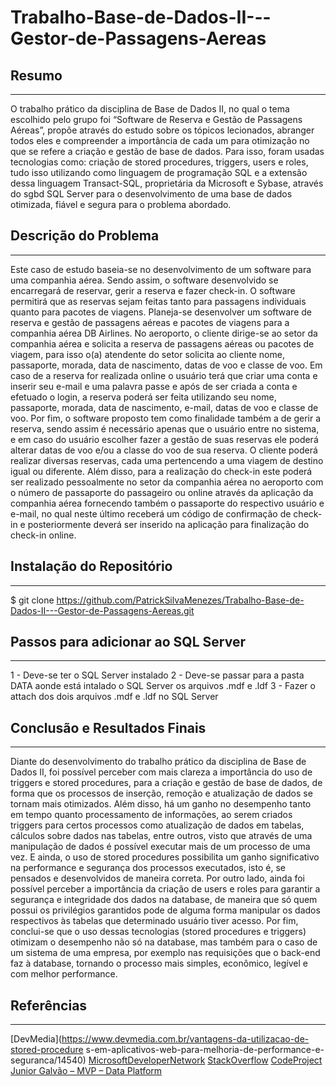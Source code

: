 # Trabalho-Base-de-Dados-II---Gestor-de-Passagens-Aereas

## Resumo
---
O trabalho prático da disciplina de Base de Dados II, no qual o tema escolhido
pelo grupo foi “Software de Reserva e Gestão de Passagens Aéreas”, propõe através
do estudo sobre os tópicos lecionados, abranger todos eles e compreender a
importância de cada um para otimização no que se refere a criação e gestão de base
de dados. Para isso, foram usadas tecnologias como: criação de stored procedures,
triggers, users e roles, tudo isso utilizando como linguagem de programação SQL e a
extensão dessa linguagem Transact-SQL, proprietária da Microsoft e Sybase, através
do sgbd SQL Server para o desenvolvimento de uma base de dados otimizada, fiável
e segura para o problema abordado.

 ## Descrição do Problema
---
Este caso de estudo baseia-se no desenvolvimento de um software para uma
companhia aérea. Sendo assim, o software desenvolvido se encarregará de reservar,
gerir a reserva e fazer check-in. O software permitirá que as reservas sejam feitas
tanto para passagens individuais quanto para pacotes de viagens.
Planeja-se desenvolver um software de reserva e gestão de passagens aéreas
e pacotes de viagens para a companhia aérea DB Airlines. No aeroporto, o cliente
dirige-se ao setor da companhia aérea e solicita a reserva de passagens aéreas ou
pacotes de viagem, para isso o(a) atendente do setor solicita ao cliente nome,
passaporte, morada, data de nascimento, datas de voo e classe de voo. Em caso de
a reserva for realizada online o usuário terá que criar uma conta e inserir seu e-mail e
uma palavra passe e após de ser criada a conta e efetuado o login, a reserva poderá
ser feita utilizando seu nome, passaporte, morada, data de nascimento, e-mail, datas
de voo e classe de voo. Por fim, o software proposto tem como finalidade também a
de gerir a reserva, sendo assim é necessário apenas que o usuário entre no sistema,
e em caso do usuário escolher fazer a gestão de suas reservas ele poderá alterar
datas de voo e/ou a classe do voo de sua reserva.
O cliente poderá realizar diversas reservas, cada uma pertencendo a uma
viagem de destino igual ou diferente. Além disso, para a realização do check-in este
poderá ser realizado pessoalmente no setor da companhia aérea no aeroporto com o
número de passaporte do passageiro ou online através da aplicação da companhia
aérea fornecendo também o passaporte do respectivo usuário e e-mail, no qual neste
último receberá um código de confirmação de check-in e posteriormente deverá ser
inserido na aplicação para finalização do check-in online.
## Instalação do Repositório 
---
$ git clone https://github.com/PatrickSilvaMenezes/Trabalho-Base-de-Dados-II---Gestor-de-Passagens-Aereas.git

## Passos para adicionar ao SQL Server  
---
1 - Deve-se ter o SQL Server instalado
2 - Deve-se passar para a pasta DATA aonde está intalado o SQL Server os arquivos .mdf e .ldf
3 - Fazer o attach dos dois arquivos .mdf e .ldf no SQL Server

## Conclusão e Resultados Finais
---
Diante do desenvolvimento do trabalho prático da disciplina de Base de Dados
II, foi possível perceber com mais clareza a importância do uso de triggers e stored
procedures, para a criação e gestão de base de dados, de forma que os processos de
inserção, remoção e atualização de dados se tornam mais otimizados. Além disso, há
um ganho no desempenho tanto em tempo quanto processamento de informações,
ao serem criados triggers para certos processos como atualização de dados em
tabelas, cálculos sobre dados nas tabelas, entre outros, visto que através de uma
manipulação de dados é possível executar mais de um processo de uma vez. E
ainda, o uso de stored procedures possibilita um ganho significativo na performance e
segurança dos processos executados, isto é, se pensados e desenvolvidos de
maneira correta. Por outro lado, ainda foi possível perceber a importância da criação
de users e roles para garantir a segurança e integridade dos dados na database, de
maneira que só quem possui os privilégios garantidos pode de alguma forma
manipular os dados respectivos às tabelas que determinado usuário tiver acesso. Por
fim, conclui-se que o uso dessas tecnologias (stored procedures e triggers) otimizam
o desempenho não só na database, mas também para o caso de um sistema de uma
empresa, por exemplo nas requisições que o back-end faz à database, tornando o
processo mais simples, econômico, legível e com melhor performance.

## Referências
---
[DevMedia](https://www.devmedia.com.br/vantagens-da-utilizacao-de-stored-procedure
s-em-aplicativos-web-para-melhoria-de-performance-e-seguranca/14540)
[MicrosoftDeveloperNetwork](https://social.msdn.microsoft.com/Forums/pt-BR/551a44c7-c763-44dd-8cc9-b4c1bcc48faf/dvidas-sobre-triggers-e-desempenho?forum=520)
[StackOverflow](https://stackoverflow.com/)
[CodeProject](https://www.codeproject.com/)
[Junior Galvão – MVP – Data Platform](https://pedrogalvaojunior.wordpress.com/2008/08/15/eliminando-o-cache-de-memoria-no-sql-server/)